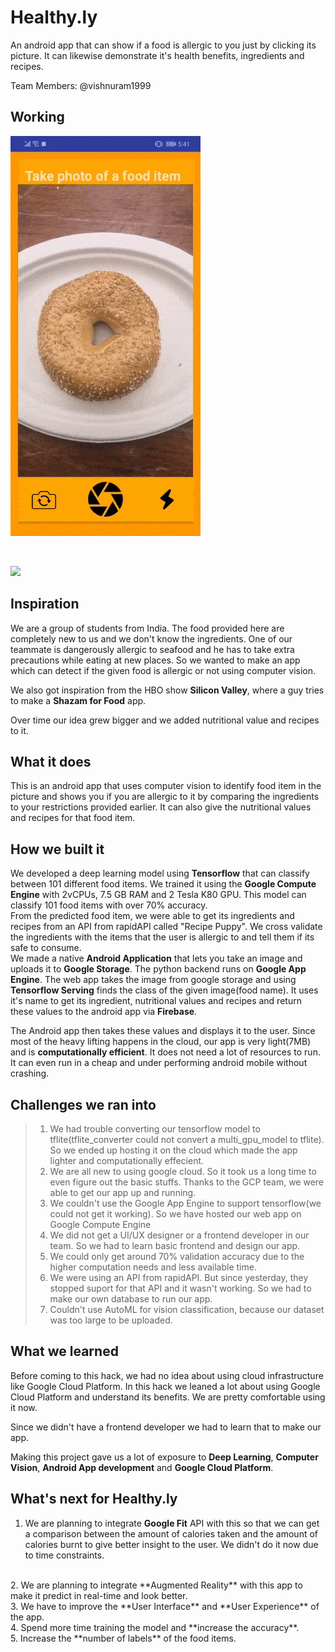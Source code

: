 # Healthy.ly

An android app that can show if a food is allergic to you just by clicking its picture. It can likewise demonstrate it's health benefits, ingredients and recipes.

Team Members:
@vishnuram1999

## Working

![](readme_resources/gif1.gif)

<br/>

![](readme_resources/gif2.gif)

## Inspiration

We are a group of students from India. The food provided here are completely new to us and we don't know the ingredients. One of our teammate is dangerously allergic to seafood and he has to take extra precautions while eating at new places. So we wanted to make an app which can detect if the given food is allergic or not using computer vision.

We also got inspiration from the HBO show **Silicon Valley**, where a guy tries to make a **Shazam for Food** app.

Over time our idea grew bigger and we added nutritional value and recipes to it.




## What it does

This is an android app that uses computer vision to identify food item in the picture and shows you if you are allergic to it by comparing the ingredients to your restrictions provided earlier. It can also give the nutritional values and recipes for that food item.


## How we built it

We developed a deep learning model using **Tensorflow** that can classify between 101 different food items. We trained it using the **Google Compute Engine** with 2vCPUs, 7.5 GB RAM and 2 Tesla K80 GPU. This model can classify 101 food items with over 70% accuracy.
<br/>
From the predicted food item, we were able to get its ingredients and recipes from an API from rapidAPI called "Recipe Puppy". We cross validate the ingredients with the items that the user is allergic to and tell them if its safe to consume.
<br/>
We made a native **Android Application** that lets you take an image and uploads it to **Google Storage**. The python backend runs on **Google App Engine**. The web app takes the image from google storage and using **Tensorflow Serving** finds the class of the given image(food name). It uses it's name to get its ingredient, nutritional values and recipes and return these values to the android app via **Firebase**.
<br/>

The Android app then takes these values and displays it to the user. Since most of the heavy lifting happens in the cloud, our app is very light(7MB) and is **computationally efficient**. It does not need a lot of resources to run. It can even run in a cheap and under performing android mobile without crashing.

## Challenges we ran into

> 1. We had trouble converting our tensorflow model to tflite(tflite_converter could not convert a multi_gpu_model to tflite). So we ended up hosting it on the cloud which made the app lighter and computationally effecient.
> 2. We are all new to using google cloud. So it took us a long time to even figure out the basic stuffs. Thanks to the GCP team, we were able to get our app up and running.
> 3. We couldn't use the Google App Engine to support tensorflow(we could not get it working). So we have hosted our web app on Google Compute Engine
> 4. We did not get a UI/UX designer or a frontend developer in our team. So we had to learn basic frontend and design our app.
> 5. We could only get around 70% validation accuracy due to the higher computation needs and less available time.
> 6. We were using an API from rapidAPI. But since yesterday, they stopped suport for that API and it wasn't working. So we had to make our own database to run our app.
> 7. Couldn't use AutoML for vision classification, because our dataset was too large to be uploaded.
 

## What we learned

Before coming to this hack, we had no idea about using cloud infrastructure like Google Cloud Platform. In this hack we leaned a lot about using Google Cloud Platform and understand its benefits. We are pretty comfortable using it now.

Since we didn't have a frontend developer we had to learn that to make our app.

Making this project gave us a lot of exposure to **Deep Learning**, **Computer Vision**, **Android App development** and **Google Cloud Platform**.

## What's next for Healthy.ly

1. We are planning to integrate **Google Fit** API with this so that we can get a comparison between the amount of calories taken and the amount of calories burnt to give better insight to the user. We didn't do it now due to time constraints.
<br/>
2. We are planning to integrate **Augmented Reality** with this app to make it predict in real-time and look better.
<br/>
3. We have to improve the **User Interface** and **User Experience** of the app.
<br/>
4. Spend more time training the model and **increase the accuracy**.
<br/>
5. Increase the **number of labels** of the food items.
